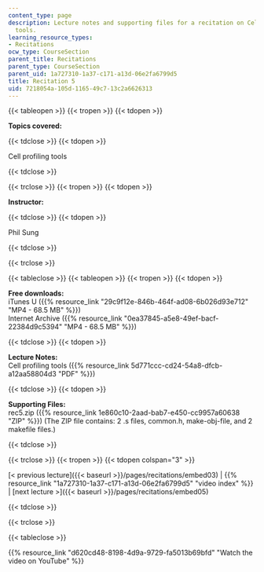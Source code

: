 ```yaml
---
content_type: page
description: Lecture notes and supporting files for a recitation on Cell profiling
  tools.
learning_resource_types:
- Recitations
ocw_type: CourseSection
parent_title: Recitations
parent_type: CourseSection
parent_uid: 1a727310-1a37-c171-a13d-06e2fa6799d5
title: Recitation 5
uid: 7218054a-105d-1165-49c7-13c2a6626313
---
```


{{< tableopen >}}
{{< tropen >}}
{{< tdopen >}}


**Topics covered:**


{{< tdclose >}}
{{< tdopen >}}


Cell profiling tools


{{< tdclose >}}

{{< trclose >}}
{{< tropen >}}
{{< tdopen >}}


**Instructor:**


{{< tdclose >}}
{{< tdopen >}}


Phil Sung


{{< tdclose >}}

{{< trclose >}}

{{< tableclose >}}
{{< tableopen >}}
{{< tropen >}}
{{< tdopen >}}


**Free downloads:**  
iTunes U ({{% resource_link "29c9f12e-846b-464f-ad08-6b026d93e712" "MP4 - 68.5 MB" %}})  
Internet Archive ({{% resource_link "0ea37845-a5e8-49ef-bacf-22384d9c5394" "MP4 - 68.5 MB" %}})


{{< tdclose >}}
{{< tdopen >}}


**Lecture Notes:**  
Cell profiling tools ({{% resource_link 5d771ccc-cd24-54a8-dfcb-a12aa58804d3 "PDF" %}})


{{< tdclose >}}
{{< tdopen >}}


**Supporting Files:**  
rec5.zip ({{% resource_link 1e860c10-2aad-bab7-e450-cc9957a60638 "ZIP" %}}) (The ZIP file contains: 2 .s files, common.h, make-obj-file, and 2 makefile files.)


{{< tdclose >}}

{{< trclose >}}
{{< tropen >}}
{{< tdopen colspan="3" >}}


[\< previous lecture]({{< baseurl >}}/pages/recitations/embed03) | {{% resource_link "1a727310-1a37-c171-a13d-06e2fa6799d5" "video index" %}} | [next lecture >]({{< baseurl >}}/pages/recitations/embed05)


{{< tdclose >}}

{{< trclose >}}

{{< tableclose >}}

{{% resource_link "d620cd48-8198-4d9a-9729-fa5013b69bfd" "Watch the video on YouTube" %}}